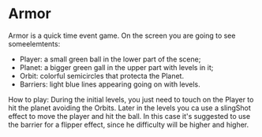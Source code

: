 # Armor
Armor is a quick time event game. 
On the screen you are going to see someelemtents:
- Player: a small green ball in the lower part of the scene;
- Planet: a bigger green gall in the upper part with levels in it;
- Orbit: colorful semicircles that protecta the Planet.
- Barriers: light blue lines appearing going on with levels. 

How to play:
During the initial levels, you just need to touch on the Player to hit the planet avoiding the Orbits.
Later in the levels you ca use a slingShot effect to move the player and hit the ball.
In this case it's suggested to use the barrier for a flipper effect, since he difficulty will be higher and higher.
